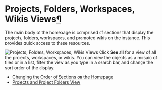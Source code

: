 Projects, Folders, Workspaces, Wikis Views[¶](#projects-folders-workspaces-wikis-views "Permalink to this heading")
===================================================================================================================


The main body of the homepage is comprised of sections that display the projects, folders, workspaces, and promoted wikis on the instance. This provides quick access to these resources.


![Projects, Folders, Workspaces, Wikis Views](../../_images/homepage-projects-workspaces-wiki.png)
Click **See all** for a view of all the projects, workspaces, or wikis. You can view the objects as a mosaic of tiles or in a list, filter the view as you type in a search bar, and change the sort order of the display.



* [Changing the Order of Sections on the Homepage](section-order.html)
* [Projects and Project Folders View](project-folders.html)